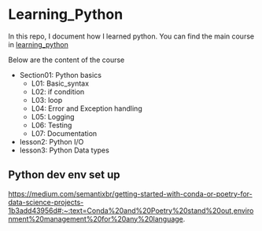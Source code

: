 # Learning_Python

In this repo, I document how I learned python. You can find the main course in [learning_python](./learning_python)


Below are the content of the course 
- Section01: Python basics
    - L01: Basic_syntax
    - L02: if condition
    - L03: loop
    - L04: Error and Exception handling
    - L05: Logging 
    - L06: Testing
    - L07: Documentation
- lesson2: Python I/O
- lesson3: Python Data types

## Python dev env set up

https://medium.com/semantixbr/getting-started-with-conda-or-poetry-for-data-science-projects-1b3add43956d#:~:text=Conda%20and%20Poetry%20stand%20out,environment%20management%20for%20any%20language.
